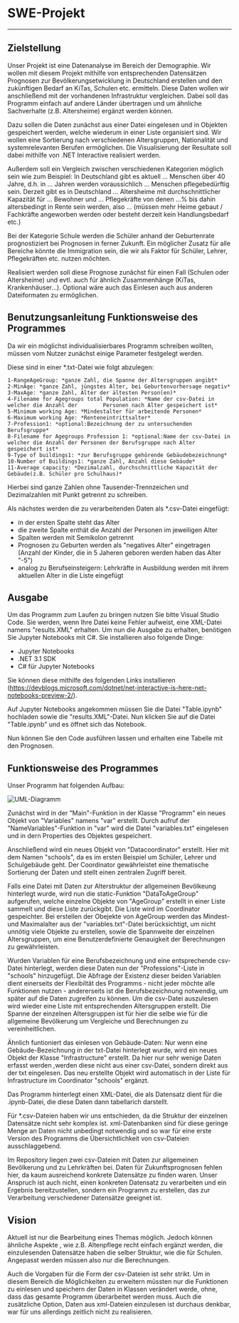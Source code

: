 # SWE-Projekt
----------------------------

## Zielstellung

Unser Projekt ist eine Datenanalyse im Bereich der Demographie. Wir wollen mit diesem Projekt mithilfe von entsprechenden Datensätzen Prognosen zur Bevölkerungsetwicklung in Deutschland erstellen und den zukünftigen Bedarf an KiTas, Schulen etc. ermitteln. 
Diese Daten wollen wir anschließend mit der vorhandenen Infrastruktur vergleichen. 
Dabei soll das Programm einfach auf andere Länder übertragen und um ähnliche Sachverhalte (z.B. Altersheime) ergänzt werden können.

Dazu sollen die Daten zunächst aus einer Datei eingelesen und in Objekten gespeichert werden, welche wiederum in einer Liste organisiert sind.
Wir wollen eine Sortierung nach verschiedenen Altersgruppen, Nationalität und systemrelevanten Berufen ermöglichen.
Die Visualisierung der Resultate soll dabei mithilfe von .NET Interactive realisiert werden.

Außerdem soll ein Vergleich zwischen verschiedenen Kategorien möglich sein wie zum Beispiel:
In Deutschland gibt es aktuell ... Menschen über 40 Jahre, d.h. in  ... Jahren werden voraussichlich ... Menschen pflegebedürftig sein.
Derzeit gibt es in Deutschland ... Altersheime mit durchschnittlicher Kapazität für ... Bewohner und ... Pflegekräfte von denen ...%  bis dahin altersbedingt in Rente sein werden, also ... (müssen mehr Heime gebaut / Fachkräfte angeworben werden oder besteht derzeit kein Handlungsbedarf etc.)

Bei der Kategorie Schule werden die Schüler anhand der Geburtenrate prognostiziert bei Prognosen in ferner Zukunft. Ein möglicher Zusatz für alle Bereiche könnte die Immigration sein, die wir als Faktor für Schüler, Lehrer, Pflegekräften etc. nutzen möchten.

Realisiert werden soll diese Prognose zunächst für einen Fall (Schulen oder Altersheime) und evtl. auch für ähnlich Zusammenhänge (KiTas, Krankenhäuser...).
Optional wäre auch das Einlesen auch aus anderen Dateiformaten zu ermöglichen.


## Benutzungsanleitung Funktionsweise des Programmes

Da wir ein möglichst individualisierbares Programm schreiben wollten, müssen vom Nutzer zunächst einige Parameter festgelegt werden.

Diese sind in einer *.txt-Datei wie folgt abzulegen:

    1-RangeAgeGroup: *ganze Zahl, die Spanne der Altersgruppen angibt*
    2-MinAge: *ganze Zahl, jüngstes Alter, bei Geburtenvorhersage negativ*
    3-MaxAge: *ganze Zahl, Alter der ältesten Person(en)*
    4-Filename for Agegroups total Population: *Name der csv-Datei in welcher die Anzahl der        Personen nach Alter gespeichert ist*
    5-Minimum working Age: *Mindestalter für arbeitende Personen*
    6-Maximum working Age: *Renteneintrittsalter*
    7-Profession1: *optional:Bezeichnung der zu untersuchenden Berufsgruppe*
    8-Filename for Agegroups Profession 1: *optional:Name der csv-Datei in welcher die Anzahl der Personen der Berufsgruppe nach Alter gespeichert ist*
    9-Type of buildings1: *zur Berufsgruppe gehörende Gebäudebezeichnung*
    10-Number of Buildings1: *ganze Zahl, Anzahl diese Gebäude*
    11-Average capacity: *Dezimalzahl, durchschnittliche Kapazität der Gebäude(z.B. Schüler pro Schulhaus)*

Hierbei sind ganze Zahlen ohne Tausender-Trennzeichen und Dezimalzahlen mit Punkt getrennt zu schreiben.

Als nächstes werden die zu verarbeitenden Daten als *.csv-Datei eingefügt:
* in der ersten Spalte steht das Alter
* die zweite Spalte enthät die Anzahl der Personen im jeweiligen Alter
* Spalten werden mit Semikolon getrennt
* Prognosen zu Geburten werden als "negatives Alter" eingetragen (Anzahl der Kinder, die in 5 Jaheren geboren werden haben das Alter "-5")
* analog zu Berufseinsteigern: Lehrkräfte in Ausbildung werden mit ihrem aktuellen Alter in die Liste eingefügt

## Ausgabe
Um das Programm zum Laufen zu bringen nutzen Sie bitte Visual Studio Code.
Sie werden, wenn Ihre Datei keine Fehler aufweist, eine XML-Datei namens "results.XML" erhalten. Um nun die Ausgabe zu erhalten, benötigen Sie Jupyter Notebooks mit C#.
Sie installieren also folgende Dinge:
* Jupyter Notebooks
* .NET 3.1 SDK
* C# für Jupyter Notebooks

Sie können diese mithilfe des folgenden Links installieren (https://devblogs.microsoft.com/dotnet/net-interactive-is-here-net-notebooks-preview-2/).

Auf Jupyter Notebooks angekommen müssen Sie die Datei "Table.ipynb" hochladen sowie die "results.XML"-Datei.
Nun klicken Sie auf die Datei "Table.ipynb" und es öffnet sich das Notebook.

Nun können Sie den Code ausführen lassen und erhalten eine Tabelle mit den Prognosen.

## Funktionsweise des Programmes

Unser Programm hat folgenden Aufbau:

![UML-Diagramm](
https://www.plantuml.com/plantuml/png/ZLDDQzmm4BthL_YOXUImLrEQZorT2aqQagMbb1ucrcGZAckCFhODfV-zevLahOqBlHXvFjwRzpIwSXwi3xqMejFWN7DlQM-X5x_5nY9ulDxZrb8Ot9ao_hmfdrNBZLvrpM3LWSkQZyfvyO0Wtu67C-UjCljLs-Igc7sJWj--lnMnPaS5EbTNyCfGUdC73_UCpYaoOyzohxW5bMkOS8Gwa9BYJv4QCJT4LYe3dYnB7iMsYRNobSW7yso1SKFdWyKItP47VOyqQ6mZlvX1dwt41dGND7Xy37trTDNEPYef7kOh1RD7vnFY9ot7yrtedz2cysXYrRwZnwDmHX_2asRTT41hbSJiLgMh0fdm3dfiSyNCYSiayPHuuIuY-rAS4VwTEF_FcRVeZpDm1NTK2TCROHcxrm7RqfKclWbAI_vrsJE6XZrkO81E-TUsaSISEBlSwLgcabNb_GnM0OSSKpu0tzJrjbWMEMwLOG_J4NwLutkbyGOFSJsoqvVY2zaVjJhzrexgsdhiY2WnNYD5O8rCXQyNXQ_RfAgAAbkQ5cAW8VySH_48tGlQfC_v8D7u_DEz46atgJA84kL9-ZGoM9IgYyZyDBfC6jz97MKNpUKXebV7ytJDEjAXDwxigwMVhkp5xF4rT75HtzLISdhlIoMd3wKUfyZLkvH80iGL6Xbw_HS0)

Zunächst wird in der "Main"-Funktion in der Klasse "Programm" ein neues Objekt von "Variables" namens "var" erstellt.
Durch aufruf der "NameVariables"-Funktion in "var" wird die Datei "variables.txt" eingelesen und in dern Properties des Objektes gespeichert.

Anschließend wird ein neues Objekt von "Datacoordinator" erstellt. Hier mit dem Namen "schools", da es im ersten Beispiel um Schüler, Lehrer und Schulgebäude geht.
Der Coordinator gewährleistet eine thematische Sortierung der Daten und stellt einen zentralen Zugriff bereit.

Falls eine Datei mit Daten zur Alterstruktur der allgemeinen Bevölkeung hinterlegt wurde, wird nun die static-Funktion "DataToAgeGroup" aufgerufen, welche einzelne Objekte von "AgeGroup" erstellt in einer Liste sammelt und diese Liste zurückgibt. Die Liste wird im Coordinator gespeichter.
Bei erstellen der Obejekte von AgeGroup werden das Mindest- und Maximalalter aus der "variables.txt"-Datei berücksichtigt, um nicht unnötig viele Objekte zu erstellen, sowie die Spannweite der einzelnen Altersgruppen, um eine Benutzerdefinierte Genauigkeit der Berechnungen zu gewährleisten.

Wurden Variablen für eine Berufsbezeichnung und eine entsprechende csv-Datei hinterlegt, werden diese Daten nun der "Professions"-Liste in "schools" hinzugefügt.
Die Abfrage der Existenz dieser beiden Variablen dient einerseits der Flexibiltät des Programms - nicht jeder möchte alle Funktionen nutzen - andererseits ist die Berufsbezeichnung notwendig, um später auf die Daten zugreifen zu können.
Um die csv-Datei auszulesen wird wieder eine Liste mit entsprechenden Altersgruppen erstellt. Die Spanne der einzelnen Altersgruppen ist für hier die selbe wie für die allgemeine Bevölkerung um Vergleiche und Berechnungen zu vereinheitlichen.

Ähnlich funtioniert das einlesen von Gebäude-Daten:
Nur wenn eine Gebäude-Bezeichnung in der txt-Datei hinterlegt wurde, wird ein neues Objekt der Klasse "Infrastructure" erstellt.
Da hier nur sehr wenige Daten erfasst werden ,werden diese nicht aus einer csv-Datei, sondern direkt aus der txt eingelesen.
Das neu erstellte Objekt wird automatisch in der Liste für Infrastructure im Coordinator "schools" ergänzt.

Das Programm hinterlegt einen XML-Datei, die als Datensatz dient für die .ipynb-Datei, die diese Daten dann tabellarich darstellt.

Für *.csv-Dateien haben wir uns entschieden, da die Struktur der einzelnen Datensätze nicht sehr komplex ist. xml-Datenbanken sind für diese geringe Menge an Daten nicht unbedingt notwendig und so war für eine erste Version des Programms die Übersichtlichkeit von csv-Dateien ausschlaggebend.

Im Repository liegen zwei csv-Dateien mit Daten zur allgemeinen Bevölkerung und zu Lehrkräften bei. 
Daten für Zukunftsprognosen fehlen hier, da kaum ausreichend konkrete Datensätze zu finden waren.
Unser Anspruch ist auch nicht, einen konkreten Datensatz zu verarbeiten und ein Ergebnis bereitzustellen, sondern ein Programm zu erstellen, das zur Verarbeitung verschiedener Datensätze geeignet ist.

## Vision
Aktuell ist nur die Bearbeitung eines Themas möglich.
Jedoch können ähnliche Aspekte , wie z.B. Altenpflege recht einfach ergänzt werden, die einzulesenden Datensätze haben die selber Struktur, wie die für Schulen.
Angepasst werden müssen also nur die Berechnungen.

Auch die Vorgaben für die Form der csv-Dateien ist sehr strikt. 
Um in diesem Bereich die Möglichkeiten zu erweitern müssten nur die Funktionen zu einlesen und speichern der Daten in Klassen verändert werde, ohne, dass das gesamte Programm überarbeitet werden muss.
Auch die zusätzliche Option, Daten aus xml-Dateien einzulesen ist durchaus denkbar, war für uns allerdings zeitlich nicht zu realisieren.

